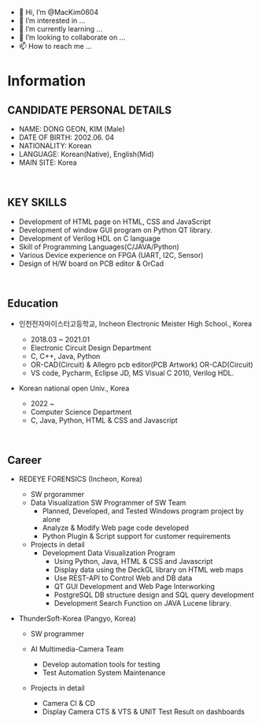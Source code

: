 - 👋 Hi, I’m @MacKim0604
- 👀 I’m interested in ...
- 🌱 I’m currently learning ...
- 💞️ I’m looking to collaborate on ...
- 📫 How to reach me ...

<!---
MacKim0604/MacKim0604 is a ✨ special ✨ repository because its `README.md` (this file) appears on your GitHub profile.
You can click the Preview link to take a look at your changes.
--->

# Information

## CANDIDATE PERSONAL DETAILS

- NAME:	DONG GEON, KIM (Male)
- DATE OF BIRTH:	2002.06. 04
- NATIONALITY:	Korean
- LANGUAGE:	Korean(Native), English(Mid)
- MAIN SITE:	Korea


&nbsp;


## KEY SKILLS

- Development of HTML page on HTML, CSS and JavaScript 
- Development of window GUI program on Python QT library. 
- Development of Verilog HDL on C language 
- Skill of Programming Languages(C/JAVA/Python)
- Various Device experience on FPGA (UART, I2C, Sensor)
- Design of H/W board on PCB editor & OrCad


&nbsp;


## Education

- 인천전자마이스터고등학교, Incheon Electronic Meister High School., Korea

  - 2018.03 ~ 2021.01
  - Electronic Circuit Design Department
  - C, C++, Java, Python
  - OR-CAD(Circuit) & Allegro pcb editor(PCB Artwork) OR-CAD(Circuit) 
  - VS code, Pycharm, Eclipse JD, MS Visual C 2010, Verilog HDL.

- Korean national open Univ., Korea

  - 2022 ~
  - Computer Science Department
  - C, Java, Python, HTML & CSS and Javascript

&nbsp;


## Career

- REDEYE FORENSICS (Incheon, Korea)

  - SW prgorammer
  - Data Visualization SW Programmer of SW Team
    - Planned, Developed, and Tested Windows program project by alone 
    - Analyze & Modify Web page code developed
    - Python Plugin & Script support for customer requirements
  - Projects in detail
    - Development Data Visualization Program
      -	Using Python, Java, HTML & CSS and Javascript
      -	Display data using the DeckGL library on HTML web maps
      -	Use REST-API to Control Web and DB data
      -	QT GUI Development and Web Page Interworking
      -	PostgreSQL DB structure design and SQL query development
      -	Development Search Function on JAVA Lucene library.

- ThunderSoft-Korea (Pangyo, Korea)

  - SW programmer
  - AI Multimedia-Camera Team
    - Develop automation tools for testing
    - Test Automation System Maintenance
    
  - Projects in detail
    - Camera CI & CD
    - Display Camera CTS & VTS & UNIT Test Result on dashboards 
